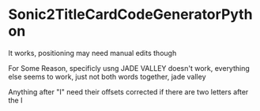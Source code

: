 # Sonic2TitleCardCodeGeneratorPython
 It works, positioning may need manual edits though
 
 For Some Reason, specificly usng JADE VALLEY doesn't work, everything else seems to work, just not both words together, jade valley

Anything after "I" need their offsets corrected if there are two letters after the I
